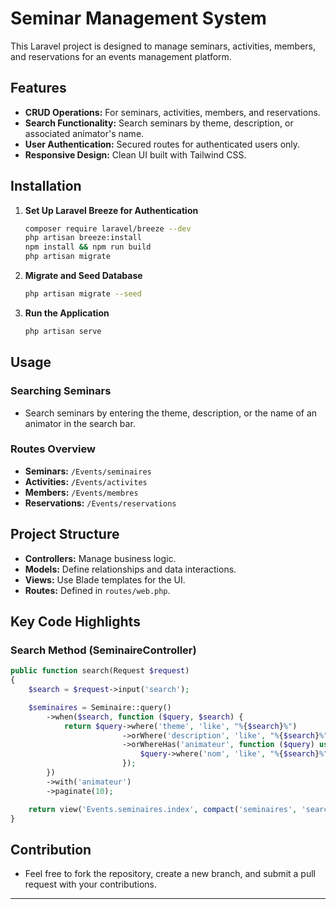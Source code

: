 # Seminar Management System

This Laravel project is designed to manage seminars, activities, members, and reservations for an events management platform.

## Features
- **CRUD Operations:** For seminars, activities, members, and reservations.
- **Search Functionality:** Search seminars by theme, description, or associated animator's name.
- **User Authentication:** Secured routes for authenticated users only.
- **Responsive Design:** Clean UI built with Tailwind CSS.

## Installation


1. **Set Up Laravel Breeze for Authentication**
   ```bash
   composer require laravel/breeze --dev
   php artisan breeze:install
   npm install && npm run build
   php artisan migrate
   ```

2. **Migrate and Seed Database**
   ```bash
   php artisan migrate --seed
   ```

3. **Run the Application**
   ```bash
   php artisan serve
   ```

## Usage

### Searching Seminars
- Search seminars by entering the theme, description, or the name of an animator in the search bar.

### Routes Overview
- **Seminars:** `/Events/seminaires`
- **Activities:** `/Events/activites`
- **Members:** `/Events/membres`
- **Reservations:** `/Events/reservations`

## Project Structure
- **Controllers:** Manage business logic.
- **Models:** Define relationships and data interactions.
- **Views:** Use Blade templates for the UI.
- **Routes:** Defined in `routes/web.php`.

## Key Code Highlights

### Search Method (SeminaireController)
```php
public function search(Request $request)
{
    $search = $request->input('search'); 

    $seminaires = Seminaire::query()
        ->when($search, function ($query, $search) {
            return $query->where('theme', 'like', "%{$search}%")
                         ->orWhere('description', 'like', "%{$search}%")
                         ->orWhereHas('animateur', function ($query) use ($search) {
                             $query->where('nom', 'like', "%{$search}%");
                         });
        })
        ->with('animateur')
        ->paginate(10);

    return view('Events.seminaires.index', compact('seminaires', 'search'));
}
```

## Contribution
- Feel free to fork the repository, create a new branch, and submit a pull request with your contributions.

---
